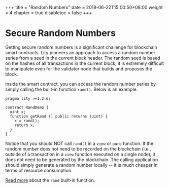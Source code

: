 +++
title = "Random Numbers"
date = 2018-06-22T15:00:50+08:00
weight = 4
chapter = true
disabletoc = false
+++

# Secure Random Numbers

Getting secure random numbers is a significant challenge for blockchain smart contracts. Lity pioneers an approach to access a random number series from a seed in the current block header. The random seed is based on the hashes of all transactions in the current block, it is extremely difficult to manipulate even for the validator node that builds and proposes the block.

Inside the smart contract, you can access the random number series by simply calling the built-in function `rand()`. Below is an example.

```
pragma lity >=1.2.6;

contract RandDemo {
  uint x;
  function getRand () public returns (uint) {
    x = rand();
    return x;
  }
}
```

Notice that you should NOT call `rand()` in a `view` or `pure` function. If the random number does not need to be recorded on the blockchain (i.e., outside of a transaction in a `view` function executed on a single node), it does not need to be generated by the blockchain. The calling application should simply generate a random number locally -- it is much cheaper in terms of resource consumption. 

[Read more](https://lity.readthedocs.io/en/latest/rand.html) about the `rand` built-in function.
